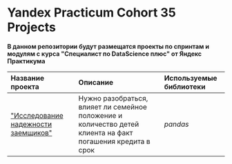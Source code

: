 # Yandex Practicum Cohort 35 Projects
**В данном репозитории будут размещатся проекты по спринтам и модулям с курса "Специалист по DataScience плюс" от Яндекс Практикума**

| Название проекта | Описание | Используемые библиотеки | 
| :---------------------- | :---------------------- | :---------------------- |
| ["Исследование надежности заемщиков"](Module_1_Project_1_Bank_debts) | Нужно разобраться, влияет ли семейное положение и количество детей клиента на факт погашения кредита в срок| *pandas* |
